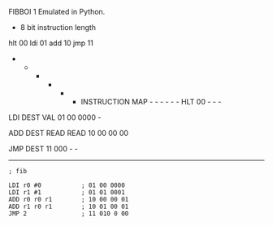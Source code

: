 FIBBOI 1 Emulated in Python.

- 8 bit instruction length

hlt     00
ldi     01
add     10
jmp     11

- - - - - - INSTRUCTION MAP - - - - - -
HLT
00		-		-		-

LDI		DEST		VAL	
01		00		0000		-

ADD		DEST		READ		READ
10		00		00		00

JMP		DEST
11		000		-		-

- - - - - - - - - - - - - - - - - - - -

```
; fib

LDI r0 #0           ; 01 00 0000
LDI r1 #1           ; 01 01 0001
ADD r0 r0 r1        ; 10 00 00 01
ADD r1 r0 r1        ; 10 01 00 01
JMP 2               ; 11 010 0 00
```
